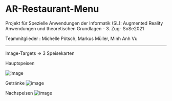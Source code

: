 # AR-Restaurant-Menu
Projekt für Spezielle Anwendungen der Informatik (SL): Augmented Reality Anwendungen und theoretischen Grundlagen - 3. Zug- SoSe2021

Teammitglieder : Michelle Pötsch, Markus Müller, Minh Anh Vu
_________________________________________________________________________________ 
 
Image-Targets => 3 Speisekarten

 
Hauptspeisen


![image](https://user-images.githubusercontent.com/56310257/123633577-ab05d400-d819-11eb-9358-0039d23c7aa3.png)


Getränke
![image](https://user-images.githubusercontent.com/56310257/123633597-b0fbb500-d819-11eb-9248-e2d6a6c8546e.png)


Nachspeisen
![image](https://user-images.githubusercontent.com/56310257/123633624-b6f19600-d819-11eb-91ee-43613174e0f7.png)
